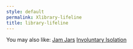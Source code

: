 ```yaml
---
style: default
permalink: Xlibrary-lifeline
title: library-lifeline
---
```

You may also like:
[Jam Jars](http://scp-wiki.net/jam-jars)
[Involuntary Isolation](http://scp-wiki.net/involuntary-isolation)